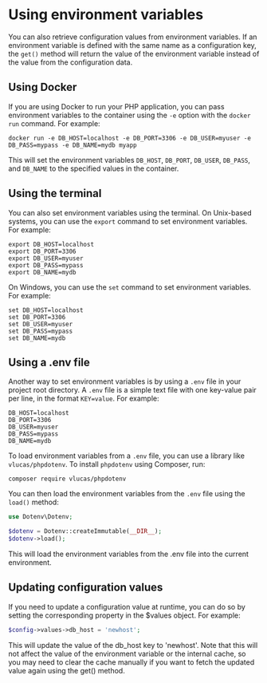 # Using environment variables

You can also retrieve configuration values from environment variables. If an environment variable is defined with the same name as a configuration key, the `get()` method will return the value of the environment variable instead of the value from the configuration data.

## Using Docker

If you are using Docker to run your PHP application, you can pass environment variables to the container using the `-e` option with the `docker run` command. For example:

```
docker run -e DB_HOST=localhost -e DB_PORT=3306 -e DB_USER=myuser -e DB_PASS=mypass -e DB_NAME=mydb myapp
```

This will set the environment variables `DB_HOST`, `DB_PORT`, `DB_USER`, `DB_PASS`, and `DB_NAME` to the specified values in the container.

## Using the terminal

You can also set environment variables using the terminal. On Unix-based systems, you can use the `export` command to set environment variables. For example:

```
export DB_HOST=localhost
export DB_PORT=3306
export DB_USER=myuser
export DB_PASS=mypass
export DB_NAME=mydb
```


On Windows, you can use the `set` command to set environment variables. For example:

```
set DB_HOST=localhost
set DB_PORT=3306
set DB_USER=myuser
set DB_PASS=mypass
set DB_NAME=mydb
```


## Using a .env file

Another way to set environment variables is by using a `.env` file in your project root directory. A `.env` file is a simple text file with one key-value pair per line, in the format `KEY=value`. For example:

```
DB_HOST=localhost
DB_PORT=3306
DB_USER=myuser
DB_PASS=mypass
DB_NAME=mydb
```
To load environment variables from a `.env` file, you can use a library like `vlucas/phpdotenv`. To install `phpdotenv` using Composer, run:

```
composer require vlucas/phpdotenv
```

You can then load the environment variables from the `.env` file using the `load()` method:

```php
use Dotenv\Dotenv;

$dotenv = Dotenv::createImmutable(__DIR__);
$dotenv->load();
```
This will load the environment variables from the .env file into the current environment.

## Updating configuration values
If you need to update a configuration value at runtime, you can do so by setting the corresponding property in the $values object. For example:
```php
$config->values->db_host = 'newhost';

```

This will update the value of the db_host key to 'newhost'. Note that this will not affect the value of the environment variable or the internal cache, so you may need to clear the cache manually if you want to fetch the updated value again using the get() method.